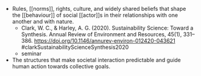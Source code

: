 - Rules, [[norms]], rights, culture, and widely shared beliefs that shape the [[behaviour]] of social [[actor]]s in their relationships with one another and with nature.
	- Clark, W. C., & Harley, A. G. (2020). Sustainability Science: Toward a Synthesis. Annual Review of Environment and Resources, 45(1), 331–386. https://doi.org/10.1146/annurev-environ-012420-043621
	  #clarkSustainabilityScienceSynthesis2020
	- seminar
- The structures that make societal interaction predictable and guide human action towards collective goals.